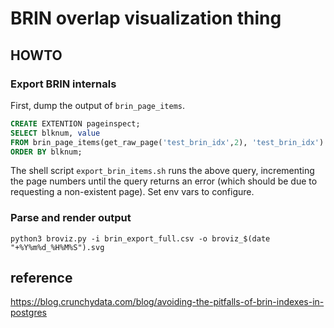 # BRIN overlap visualization thing

## HOWTO

### Export BRIN internals

First, dump the output of `brin_page_items`.

```sql
CREATE EXTENTION pageinspect;
SELECT blknum, value
FROM brin_page_items(get_raw_page('test_brin_idx',2), 'test_brin_idx')
ORDER BY blknum;
```

The shell script `export_brin_items.sh` runs the above query, incrementing the page numbers until the query returns an error (which should be due to requesting a non-existent page). Set env vars to configure.

### Parse and render output

```shell
python3 broviz.py -i brin_export_full.csv -o broviz_$(date "+%Y%m%d_%H%M%S").svg
```


## reference

<https://blog.crunchydata.com/blog/avoiding-the-pitfalls-of-brin-indexes-in-postgres>
